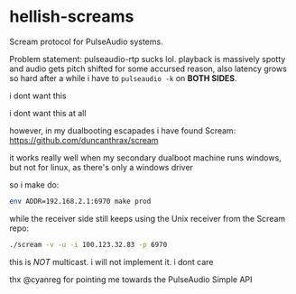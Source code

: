 # hellish-screams

Scream protocol for PulseAudio systems.

Problem statement: pulseaudio-rtp sucks lol. playback is massively spotty and
audio gets pitch shifted for some accursed reason, also latency grows so
hard after a while i have to `pulseaudio -k` on **BOTH SIDES**.

i dont want this

i dont want this at all

however, in my dualbooting escapades i have found Scream: https://github.com/duncanthrax/scream

it works really well when my secondary dualboot machine runs windows,
but not for linux, as there's only a windows driver

so i make do:

```sh
env ADDR=192.168.2.1:6970 make prod
```

while the receiver side still keeps using the Unix receiver from the Scream repo:

```sh
./scream -v -u -i 100.123.32.83 -p 6970
```

this is *NOT* multicast. i will not implement it. i dont care

thx @cyanreg for pointing me towards the PulseAudio Simple API
